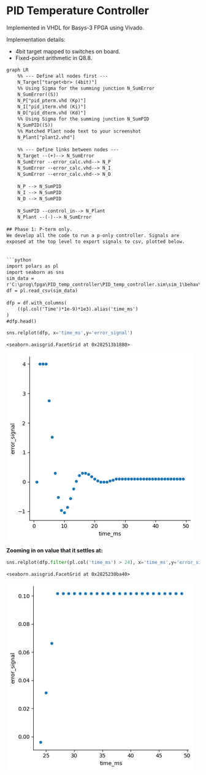 # PID Temperature Controller
Implemented in VHDL for Basys-3 FPGA using Vivado. 

Implementation details:
* 4bit target mapped to switches on board.
* Fixed-point arithmetic in Q8.8.

```mermaid
graph LR
    %% --- Define all nodes first ---
    N_Target["target<br> (4bit)"]
    %% Using Sigma for the summing junction N_SumError
    N_SumError((S))
    N_P["pid_pterm.vhd (Kp)"]
    N_I["pid_iterm.vhd (Ki)"]
    N_D["pid_dterm.vhd (Kd)"]
    %% Using Sigma for the summing junction N_SumPID
    N_SumPID((S))
    %% Matched Plant node text to your screenshot
    N_Plant["plant2.vhd"]

    %% --- Define links between nodes ---
    N_Target --(+)--> N_SumError
    N_SumError --error_calc.vhd--> N_P
    N_SumError --error_calc.vhd--> N_I
    N_SumError --error_calc.vhd--> N_D

    N_P --> N_SumPID
    N_I --> N_SumPID
    N_D --> N_SumPID

    N_SumPID --control_in--> N_Plant
    N_Plant --(-)--> N_SumError

## Phase 1: P-term only. 
We develop all the code to run a p-only controller. Signals are exposed at the top level to export signals to csv, plotted below.


```python
import polars as pl
import seaborn as sns
sim_data = r'C:\prog\fpga\PID_temp_controller\PID_temp_controller.sim\sim_1\behav\xsim\pid_simulation_data.csv'
df = pl.read_csv(sim_data)

dfp = df.with_columns(
    ((pl.col('Time')*1e-9)*1e3).alias('time_ms')
)
#dfp.head()
```


```python
sns.relplot(dfp, x='time_ms',y='error_signal')
```




    <seaborn.axisgrid.FacetGrid at 0x282513b1880>




    
![png](README_files/README_3_1.png)
    


**Zooming in on value that it settles at:**


```python
sns.relplot(dfp.filter(pl.col('time_ms') > 24), x='time_ms',y='error_signal')
```




    <seaborn.axisgrid.FacetGrid at 0x2825230ba40>




    
![png](README_files/README_5_1.png)
    



```python

```
